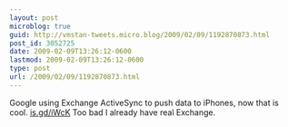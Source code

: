 ```yaml
---
layout: post
microblog: true
guid: http://vmstan-tweets.micro.blog/2009/02/09/1192870873.html
post_id: 3052725
date: 2009-02-09T13:26:12-0600
lastmod: 2009-02-09T13:26:12-0600
type: post
url: /2009/02/09/1192870873.html
---
```

Google using Exchange ActiveSync to push data to iPhones, now that is cool. [is.gd/iWcK](http://is.gd/iWcK) Too bad I already have real Exchange.
